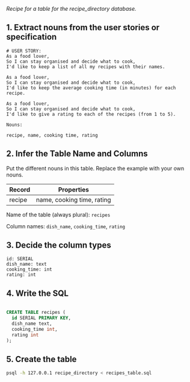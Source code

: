 _Recipe for a table for the recipe_directory database._

## 1. Extract nouns from the user stories or specification

```
# USER STORY:
As a food lover,
So I can stay organised and decide what to cook,
I'd like to keep a list of all my recipes with their names.

As a food lover,
So I can stay organised and decide what to cook,
I'd like to keep the average cooking time (in minutes) for each recipe.

As a food lover,
So I can stay organised and decide what to cook,
I'd like to give a rating to each of the recipes (from 1 to 5).

```

```
Nouns:

recipe, name, cooking time, rating
```

## 2. Infer the Table Name and Columns

Put the different nouns in this table. Replace the example with your own nouns.

| Record                | Properties                 |
| --------------------- | -------------------------- |
| recipe                | name, cooking time, rating |

Name of the table (always plural): `recipes`

Column names: `dish_name`, `cooking_time`, `rating`

## 3. Decide the column types

```
id: SERIAL
dish_name: text
cooking_time: int
rating: int
```

## 4. Write the SQL

```sql

CREATE TABLE recipes (
  id SERIAL PRIMARY KEY,
  dish_name text,
  cooking_time int,
  rating int
);
```

## 5. Create the table

```bash
psql -h 127.0.0.1 recipe_directory < recipes_table.sql
```
